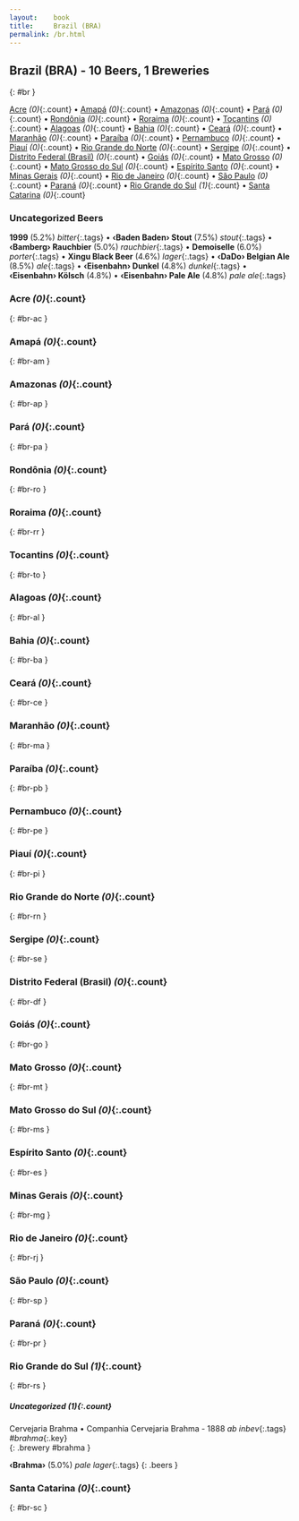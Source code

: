 ```yaml
---
layout:    book
title:     Brazil (BRA)
permalink: /br.html
---
```


## Brazil (BRA) - 10 Beers, 1 Breweries
{: #br }


[Acre](#br-ac) _(0)_{:.count} • [Amapá](#br-am) _(0)_{:.count} • [Amazonas](#br-ap) _(0)_{:.count} • [Pará](#br-pa) _(0)_{:.count} • [Rondônia](#br-ro) _(0)_{:.count} • [Roraima](#br-rr) _(0)_{:.count} • [Tocantins](#br-to) _(0)_{:.count} • [Alagoas](#br-al) _(0)_{:.count} • [Bahia](#br-ba) _(0)_{:.count} • [Ceará](#br-ce) _(0)_{:.count} • [Maranhão](#br-ma) _(0)_{:.count} • [Paraíba](#br-pb) _(0)_{:.count} • [Pernambuco](#br-pe) _(0)_{:.count} • [Piauí](#br-pi) _(0)_{:.count} • [Rio Grande do Norte](#br-rn) _(0)_{:.count} • [Sergipe](#br-se) _(0)_{:.count} • [Distrito Federal (Brasil)](#br-df) _(0)_{:.count} • [Goiás](#br-go) _(0)_{:.count} • [Mato Grosso](#br-mt) _(0)_{:.count} • [Mato Grosso do Sul](#br-ms) _(0)_{:.count} • [Espírito Santo](#br-es) _(0)_{:.count} • [Minas Gerais](#br-mg) _(0)_{:.count} • [Rio de Janeiro](#br-rj) _(0)_{:.count} • [São Paulo](#br-sp) _(0)_{:.count} • [Paraná](#br-pr) _(0)_{:.count} • [Rio Grande do Sul](#br-rs) _(1)_{:.count} • [Santa Catarina](#br-sc) _(0)_{:.count}

### Uncategorized Beers

**1999** (5.2%) _bitter_{:.tags}  • 
**‹Baden Baden› Stout** (7.5%) _stout_{:.tags}  • 
**‹Bamberg› Rauchbier** (5.0%) _rauchbier_{:.tags}  • 
**Demoiselle** (6.0%) _porter_{:.tags}  • 
**Xingu Black Beer** (4.6%) _lager_{:.tags}  • 
**‹DaDo› Belgian Ale** (8.5%) _ale_{:.tags}  • 
**‹Eisenbahn› Dunkel** (4.8%) _dunkel_{:.tags}  • 
**‹Eisenbahn› Kölsch** (4.8%)   • 
**‹Eisenbahn› Pale Ale** (4.8%) _pale ale_{:.tags} 




### Acre _(0)_{:.count}
{: #br-ac }




<div class='columns300' markdown='1'>


</div>





### Amapá _(0)_{:.count}
{: #br-am }




<div class='columns300' markdown='1'>


</div>





### Amazonas _(0)_{:.count}
{: #br-ap }




<div class='columns300' markdown='1'>


</div>





### Pará _(0)_{:.count}
{: #br-pa }




<div class='columns300' markdown='1'>


</div>





### Rondônia _(0)_{:.count}
{: #br-ro }




<div class='columns300' markdown='1'>


</div>





### Roraima _(0)_{:.count}
{: #br-rr }




<div class='columns300' markdown='1'>


</div>





### Tocantins _(0)_{:.count}
{: #br-to }




<div class='columns300' markdown='1'>


</div>





### Alagoas _(0)_{:.count}
{: #br-al }




<div class='columns300' markdown='1'>


</div>





### Bahia _(0)_{:.count}
{: #br-ba }




<div class='columns300' markdown='1'>


</div>





### Ceará _(0)_{:.count}
{: #br-ce }




<div class='columns300' markdown='1'>


</div>





### Maranhão _(0)_{:.count}
{: #br-ma }




<div class='columns300' markdown='1'>


</div>





### Paraíba _(0)_{:.count}
{: #br-pb }




<div class='columns300' markdown='1'>


</div>





### Pernambuco _(0)_{:.count}
{: #br-pe }




<div class='columns300' markdown='1'>


</div>





### Piauí _(0)_{:.count}
{: #br-pi }




<div class='columns300' markdown='1'>


</div>





### Rio Grande do Norte _(0)_{:.count}
{: #br-rn }




<div class='columns300' markdown='1'>


</div>





### Sergipe _(0)_{:.count}
{: #br-se }




<div class='columns300' markdown='1'>


</div>





### Distrito Federal (Brasil) _(0)_{:.count}
{: #br-df }




<div class='columns300' markdown='1'>


</div>





### Goiás _(0)_{:.count}
{: #br-go }




<div class='columns300' markdown='1'>


</div>





### Mato Grosso _(0)_{:.count}
{: #br-mt }




<div class='columns300' markdown='1'>


</div>





### Mato Grosso do Sul _(0)_{:.count}
{: #br-ms }




<div class='columns300' markdown='1'>


</div>





### Espírito Santo _(0)_{:.count}
{: #br-es }




<div class='columns300' markdown='1'>


</div>





### Minas Gerais _(0)_{:.count}
{: #br-mg }




<div class='columns300' markdown='1'>


</div>





### Rio de Janeiro _(0)_{:.count}
{: #br-rj }




<div class='columns300' markdown='1'>


</div>





### São Paulo _(0)_{:.count}
{: #br-sp }




<div class='columns300' markdown='1'>


</div>





### Paraná _(0)_{:.count}
{: #br-pr }




<div class='columns300' markdown='1'>


</div>





### Rio Grande do Sul _(1)_{:.count}
{: #br-rs }




<div class='columns300' markdown='1'>


</div>



##### Uncategorized _(1)_{:.count}


 Cervejaria Brahma • Companhia Cervejaria Brahma  - 1888  _ab inbev_{:.tags} _#brahma_{:.key} <br>
{: .brewery #brahma }

**‹Brahma›** (5.0%) _pale lager_{:.tags} 
{: .beers }



### Santa Catarina _(0)_{:.count}
{: #br-sc }




<div class='columns300' markdown='1'>


</div>




 
